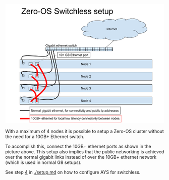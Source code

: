 ![Switchless](switchless.png)

With a maximum of 4 nodes it is possible to setup a Zero-OS cluster without the need for a 10GB+ Ethernet switch.

To accomplish this, connect the 10GB+ ethernet ports as shown in the picture above. This setup also implies that the public networking is achieved over the normal gigabit links instead of over the 10GB+ ethernet network (which is used in normal G8 setups).

See step [4](./setup.md#setup-the-backplane-network) in [./setup.md](./setup.md#setup-the-backplane-network) on how to configure AYS for switchless.
